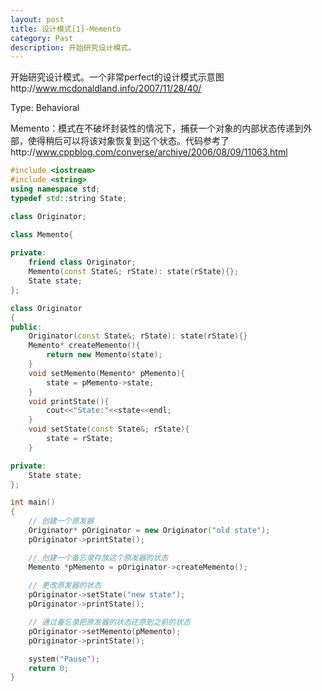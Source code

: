 ```yaml
---
layout: post
title: 设计模式[1]-Memento
category: Past
description: 开始研究设计模式。
---
```

开始研究设计模式。一个非常perfect的设计模式示意图http://www.mcdonaldland.info/2007/11/28/40/

Type: Behavioral

Memento：模式在不破坏封装性的情况下，捕获一个对象的内部状态传递到外部，使得稍后可以将该对象恢复到这个状态。代码参考了http://www.cppblog.com/converse/archive/2006/08/09/11063.html

```cpp
#include <iostream>
#include <string>
using namespace std;
typedef std::string State;

class Originator;

class Memento{
      
private:
    friend class Originator;
    Memento(const State&; rState): state(rState){};
	State state;
};

class Originator
{
public:
    Originator(const State&; rState): state(rState){}
	Memento* createMemento(){
        return new Memento(state);
    }
	void setMemento(Memento* pMemento){
        state = pMemento->state; 
    }
	void printState(){
        cout<<"State:"<<state<<endl;
    }
    void setState(const State&; rState){
        state = rState;
    }

private:
	State state;
};

int main()
{
	// 创建一个原发器
	Originator* pOriginator = new Originator("old state");
	pOriginator->printState();

	// 创建一个备忘录存放这个原发器的状态
	Memento *pMemento = pOriginator->createMemento();
	
	// 更改原发器的状态
	pOriginator->setState("new state");
	pOriginator->printState();

	// 通过备忘录把原发器的状态还原到之前的状态
	pOriginator->setMemento(pMemento);
	pOriginator->printState();

    system("Pause");
	return 0;
}
```